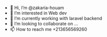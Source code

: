 - 👋 Hi, I’m @zakaria-houam
- 👀 I’m interested in Web dev
- 🌱 I’m currently working with laravel backend
- 💞️ I’m looking to collaborate on ...
- 📫 How to reach me +213656569260

<!---
zakaria-houam/zakaria-houam is a ✨ special ✨ repository because its `README.md` (this file) appears on your GitHub profile.
You can click the Preview link to take a look at your changes.
--->
